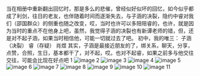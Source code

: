 当在相册中重新翻出回忆时，那是多么的悲催，曾经似好似坏的回忆，如今似乎都成了利剑，往日的老友，也伴随着时间而逐渐失去，与子涵的决裂，隐约中睿对我们（邵国群众）的侧重也随之改变，哎，当时也许可以多陪陪睿的，也许，就是因为当时的重点不在他身上吧，虽然，我觉得子涵的决裂也有新谭老师的错，但，还是对不起子涵，如果当时相信他，可能一切就过去了吧。
初中，我的唯三：
子涵（决裂）
睿（存疑）
肖煜
其实，子涵是最接近朋友的了，绑关系，聊天，分享，点赞，合照，生日，基本都干了，对不起，哎。也对不起睿，如果之前多与他交往交往，可能会比现在好点吧
1
![image](http://photonjmaz.photo.store.qq.com/psc?/V52ozzww2eLuuZ44KdJ83HvLhp2Y2TN3/LiySpxowE0yeWXwBdXN*Sa.nfTeSFWVyzq23vPDgoRFkjVjcZVbOVDXg8tcJ2DRXagfcrKVpV30.A7ytLFyFijKDHU2By.Tp1uO55Om1G2w!/b&bo=jgJSAY4CUgEDEDU!)
2
![image](http://photonjmaz.photo.store.qq.com/psc?/V52ozzww2eLuuZ44KdJ83HvLhp2Y2TN3/LiySpxowE0yeWXwBdXN*SZkDaEpZ.xWON6UByTDffd70Fm*VxQ0SjDzb9f6vi7xmtt3Xr9T9Nbxz4X61bsztzbFekszr6AdvqqZq1tXoLlk!/b&bo=4gMZBOIDGQQWECA!)
3
![image](http://photonjmaz.photo.store.qq.com/psc?/V52ozzww2eLuuZ44KdJ83HvLhp2Y2TN3/LiySpxowE0yeWXwBdXN*Sfv2LhlQXfzGkZvQH**fZCV*Z9D2WIBmA.tFfVA9n.5ndrvc4YtNBxrNI4ZLwE0E3lkrjEw5Un6C*eMVLONubbw!/b&bo=4gPbA.ID2wMDEDU!)
4
![image](http://photonjmaz.photo.store.qq.com/psc?/V52ozzww2eLuuZ44KdJ83HvLhp2Y2TN3/LiySpxowE0yeWXwBdXN*SWVhTGPBdb4SLT0hExK5UA1ubmAaRBq1x37uuNiJouQHGS6ulVz2mYfESSyC.5cvmh6zP2KPRu.OQ1tJbYl06Ng!/b&bo=4gPBI.IDwSMWECA!)
5
![image](http://photonjmaz.photo.store.qq.com/psc?/V52ozzww2eLuuZ44KdJ83HvLhp2Y2TN3/LiySpxowE0yeWXwBdXN*Sbk8BdYtEcbAe9YDzco.oHZsbuWogQS6.FD5EWeueWi70vSE72Mxonf7u3xUxcH39XwV.M.LJSd3t4pwFQZRwAQ!/b&bo=VQhABlUIQAYWECA!)
6
![image](http://photonjmaz.photo.store.qq.com/psc?/V52ozzww2eLuuZ44KdJ83HvLhp2Y2TN3/LiySpxowE0yeWXwBdXN*SQDxbWJr5nRpsvvEPaZdRXLThh3j959BuUSsgt0xRFBRwfp5JxpUBQGnLbEcHzaPTKS7UiHmoyPTDkTaV9rMEPQ!/b&bo=VQhABlUIQAYWECA!)
7
![image](http://photonjmaz.photo.store.qq.com/psc?/V52ozzww2eLuuZ44KdJ83HvLhp2Y2TN3/LiySpxowE0yeWXwBdXN*SdoIELp9JzXkCXuFRykO9tLzP.aWbxo8dG9FzWeyexA9tSgN.gi8yyfTkF6*mzwJ4CGPNOOQCJL8MVgpyJ.BBVE!/b&bo=VQhABlUIQAYWECA!)
8
![image](http://photonjmaz.photo.store.qq.com/psc?/V52ozzww2eLuuZ44KdJ83HvLhp2Y2TN3/LiySpxowE0yeWXwBdXN*SeW6vm2x3hDApj55Usk1C4NI7htzG.XCFE8J3uhMqJ.B353xMUnAGIbjMhtCod1We.JQV6HAKjoZVBPk4Sh5DEs!/b&bo=VQhABlUIQAYWECA!)
9
![image](http://photonjmaz.photo.store.qq.com/psc?/V52ozzww2eLuuZ44KdJ83HvLhp2Y2TN3/LiySpxowE0yeWXwBdXN*SQHy3xalKQMBzt897CoWLJijdKDuD.pZ0egBNVh7rmG2ZvlR.D5UQx8Ak7Shm5tolKoVGKtbFLdhabwr2lQ*m6E!/b&bo=qgb*BKoG*wQWECA!)
10
![image](http://photonjmaz.photo.store.qq.com/psc?/V52ozzww2eLuuZ44KdJ83HvLhp2Y2TN3/LiySpxowE0yeWXwBdXN*Scfif3NMptq6lPXhf8Ne8rNdaZbj*rCuctaeE2KgMkHB8cZJASqQ1QprhWbcpzgUAx4X8zAkZkyS4EUYhUQFLwk!/b&bo=VQhABlUIQAYWECA!)
11